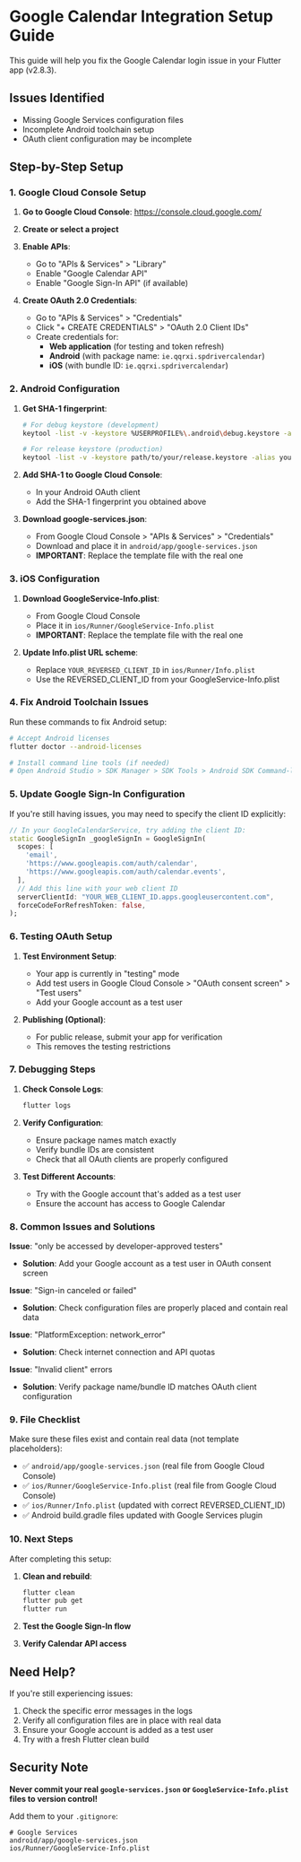 # Google Calendar Integration Setup Guide

This guide will help you fix the Google Calendar login issue in your Flutter app (v2.8.3).

## Issues Identified
- Missing Google Services configuration files
- Incomplete Android toolchain setup
- OAuth client configuration may be incomplete

## Step-by-Step Setup

### 1. Google Cloud Console Setup

1. **Go to Google Cloud Console**: https://console.cloud.google.com/
2. **Create or select a project**
3. **Enable APIs**:
   - Go to "APIs & Services" > "Library"
   - Enable "Google Calendar API"
   - Enable "Google Sign-In API" (if available)

4. **Create OAuth 2.0 Credentials**:
   - Go to "APIs & Services" > "Credentials"
   - Click "+ CREATE CREDENTIALS" > "OAuth 2.0 Client IDs"
   - Create credentials for:
     - **Web application** (for testing and token refresh)
     - **Android** (with package name: `ie.qqrxi.spdrivercalendar`)
     - **iOS** (with bundle ID: `ie.qqrxi.spdrivercalendar`)

### 2. Android Configuration

1. **Get SHA-1 fingerprint**:
   ```bash
   # For debug keystore (development)
   keytool -list -v -keystore %USERPROFILE%\.android\debug.keystore -alias androiddebugkey -storepass android -keypass android
   
   # For release keystore (production)
   keytool -list -v -keystore path/to/your/release.keystore -alias your_alias
   ```

2. **Add SHA-1 to Google Cloud Console**:
   - In your Android OAuth client
   - Add the SHA-1 fingerprint you obtained above

3. **Download google-services.json**:
   - From Google Cloud Console > "APIs & Services" > "Credentials"
   - Download and place it in `android/app/google-services.json`
   - **IMPORTANT**: Replace the template file with the real one

### 3. iOS Configuration

1. **Download GoogleService-Info.plist**:
   - From Google Cloud Console
   - Place it in `ios/Runner/GoogleService-Info.plist`
   - **IMPORTANT**: Replace the template file with the real one

2. **Update Info.plist URL scheme**:
   - Replace `YOUR_REVERSED_CLIENT_ID` in `ios/Runner/Info.plist`
   - Use the REVERSED_CLIENT_ID from your GoogleService-Info.plist

### 4. Fix Android Toolchain Issues

Run these commands to fix Android setup:

```bash
# Accept Android licenses
flutter doctor --android-licenses

# Install command line tools (if needed)
# Open Android Studio > SDK Manager > SDK Tools > Android SDK Command-line Tools
```

### 5. Update Google Sign-In Configuration

If you're still having issues, you may need to specify the client ID explicitly:

```dart
// In your GoogleCalendarService, try adding the client ID:
static GoogleSignIn _googleSignIn = GoogleSignIn(
  scopes: [
    'email',
    'https://www.googleapis.com/auth/calendar',
    'https://www.googleapis.com/auth/calendar.events',
  ],
  // Add this line with your web client ID
  serverClientId: "YOUR_WEB_CLIENT_ID.apps.googleusercontent.com",
  forceCodeForRefreshToken: false,
);
```

### 6. Testing OAuth Setup

1. **Test Environment Setup**:
   - Your app is currently in "testing" mode
   - Add test users in Google Cloud Console > "OAuth consent screen" > "Test users"
   - Add your Google account as a test user

2. **Publishing (Optional)**:
   - For public release, submit your app for verification
   - This removes the testing restrictions

### 7. Debugging Steps

1. **Check Console Logs**:
   ```bash
   flutter logs
   ```

2. **Verify Configuration**:
   - Ensure package names match exactly
   - Verify bundle IDs are consistent
   - Check that all OAuth clients are properly configured

3. **Test Different Accounts**:
   - Try with the Google account that's added as a test user
   - Ensure the account has access to Google Calendar

### 8. Common Issues and Solutions

**Issue**: "only be accessed by developer-approved testers"
- **Solution**: Add your Google account as a test user in OAuth consent screen

**Issue**: "Sign-in canceled or failed"
- **Solution**: Check configuration files are properly placed and contain real data

**Issue**: "PlatformException: network_error"
- **Solution**: Check internet connection and API quotas

**Issue**: "Invalid client" errors
- **Solution**: Verify package name/bundle ID matches OAuth client configuration

### 9. File Checklist

Make sure these files exist and contain real data (not template placeholders):

- ✅ `android/app/google-services.json` (real file from Google Cloud Console)
- ✅ `ios/Runner/GoogleService-Info.plist` (real file from Google Cloud Console)
- ✅ `ios/Runner/Info.plist` (updated with correct REVERSED_CLIENT_ID)
- ✅ Android build.gradle files updated with Google Services plugin

### 10. Next Steps

After completing this setup:

1. **Clean and rebuild**:
   ```bash
   flutter clean
   flutter pub get
   flutter run
   ```

2. **Test the Google Sign-In flow**
3. **Verify Calendar API access**

## Need Help?

If you're still experiencing issues:

1. Check the specific error messages in the logs
2. Verify all configuration files are in place with real data
3. Ensure your Google account is added as a test user
4. Try with a fresh Flutter clean build

## Security Note

**Never commit your real `google-services.json` or `GoogleService-Info.plist` files to version control!**

Add them to your `.gitignore`:
```
# Google Services
android/app/google-services.json
ios/Runner/GoogleService-Info.plist
``` 